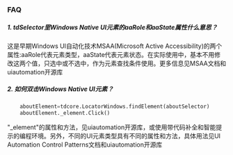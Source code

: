 ### FAQ

##### 1. tdSelector里Windows Native UI元素的aaRole和aaState属性什么意思？
这是早期Windows UI自动化技术MSAA(Microsoft Active Accessibility)的两个属性:aaRole代表元素类型，aaState代表元素状态。在实际使用中，基本不用修改这两个值，只选中或不选中，作为元素查找条件使用。更多信息见MSAA文档和uiautomation开源库

##### 2. 如何双击Windows Native UI元素？
```python
    aboutElement=tdcore.LocatorWindows.findElement(aboutSelector)
    aboutElement._element.Click()
```
"_element"的属性和方法，见uiautomation开源库，或使用带代码补全和智能提示的编程环境。另外，不同的UI元素类型具有不同的属性和方法，具体用法见UI Automation Control Patterns文档和uiautomation开源库